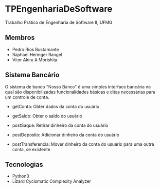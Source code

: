 # TPEngenhariaDeSoftware
Trabalho Prático de Engenharia de Software II, UFMG

## Membros
- Pedro Rios Bustamante
- Raphael Heringer Rangel
- Vitor Akira A Morishita

## Sistema Bancário
O sistema de banco "Nosso Banco" é uma simples interface bancária na qual são disponibilizadas funcionalidades básicas e ditas necessárias para um controle de conta.
- getConta: Obter dados da conta do usuário
- getSaldo: Obter o saldo do usuário

- postSaque: Retirar dinheiro da conta do usuário
- postDeposito: Adicionar dinheiro da conta do usuário
- postTransferencia: Mover dinheiro da conta do usuário para uma outra conta, se existente

## Tecnologias
- Python3
- Lizard Cyclomatic Complexity Analyzer
